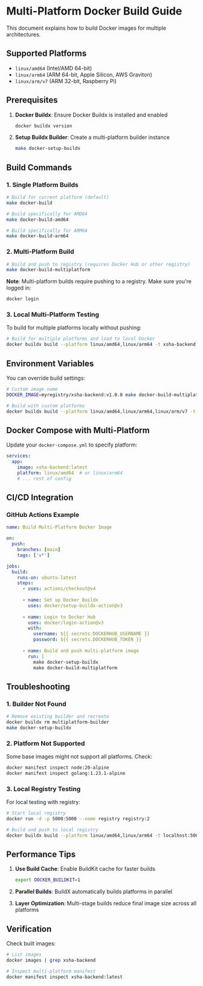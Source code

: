 # Multi-Platform Docker Build Guide

This document explains how to build Docker images for multiple architectures.

## Supported Platforms

- `linux/amd64` (Intel/AMD 64-bit)
- `linux/arm64` (ARM 64-bit, Apple Silicon, AWS Graviton)
- `linux/arm/v7` (ARM 32-bit, Raspberry Pi)

## Prerequisites

1. **Docker Buildx**: Ensure Docker Buildx is installed and enabled
   ```bash
   docker buildx version
   ```

2. **Setup Buildx Builder**: Create a multi-platform builder instance
   ```bash
   make docker-setup-buildx
   ```

## Build Commands

### 1. Single Platform Builds

```bash
# Build for current platform (default)
make docker-build

# Build specifically for AMD64
make docker-build-amd64

# Build specifically for ARM64
make docker-build-arm64
```

### 2. Multi-Platform Build

```bash
# Build and push to registry (requires Docker Hub or other registry)
make docker-build-multiplatform
```

**Note**: Multi-platform builds require pushing to a registry. Make sure you're logged in:
```bash
docker login
```

### 3. Local Multi-Platform Testing

To build for multiple platforms locally without pushing:

```bash
# Build for multiple platforms and load to local Docker
docker buildx build --platform linux/amd64,linux/arm64 -t xsha-backend:latest .
```

## Environment Variables

You can override build settings:

```bash
# Custom image name
DOCKER_IMAGE=myregistry/xsha-backend:v1.0.0 make docker-build-multiplatform

# Build with custom platforms
docker buildx build --platform linux/amd64,linux/arm64,linux/arm/v7 -t xsha-backend:latest --push .
```

## Docker Compose with Multi-Platform

Update your `docker-compose.yml` to specify platform:

```yaml
services:
  app:
    image: xsha-backend:latest
    platform: linux/amd64  # or linux/arm64
    # ... rest of config
```

## CI/CD Integration

### GitHub Actions Example

```yaml
name: Build Multi-Platform Docker Image

on:
  push:
    branches: [main]
    tags: ['v*']

jobs:
  build:
    runs-on: ubuntu-latest
    steps:
      - uses: actions/checkout@v4
      
      - name: Set up Docker Buildx
        uses: docker/setup-buildx-action@v3
        
      - name: Login to Docker Hub
        uses: docker/login-action@v3
        with:
          username: ${{ secrets.DOCKERHUB_USERNAME }}
          password: ${{ secrets.DOCKERHUB_TOKEN }}
          
      - name: Build and push multi-platform image
        run: |
          make docker-setup-buildx
          make docker-build-multiplatform
```

## Troubleshooting

### 1. Builder Not Found
```bash
# Remove existing builder and recreate
docker buildx rm multiplatform-builder
make docker-setup-buildx
```

### 2. Platform Not Supported
Some base images might not support all platforms. Check:
```bash
docker manifest inspect node:20-alpine
docker manifest inspect golang:1.23.1-alpine
```

### 3. Local Registry Testing
For local testing with registry:
```bash
# Start local registry
docker run -d -p 5000:5000 --name registry registry:2

# Build and push to local registry
docker buildx build --platform linux/amd64,linux/arm64 -t localhost:5000/xsha-backend:latest --push .
```

## Performance Tips

1. **Use Build Cache**: Enable BuildKit cache for faster builds
   ```bash
   export DOCKER_BUILDKIT=1
   ```

2. **Parallel Builds**: BuildX automatically builds platforms in parallel

3. **Layer Optimization**: Multi-stage builds reduce final image size across all platforms

## Verification

Check built images:
```bash
# List images
docker images | grep xsha-backend

# Inspect multi-platform manifest
docker manifest inspect xsha-backend:latest
```